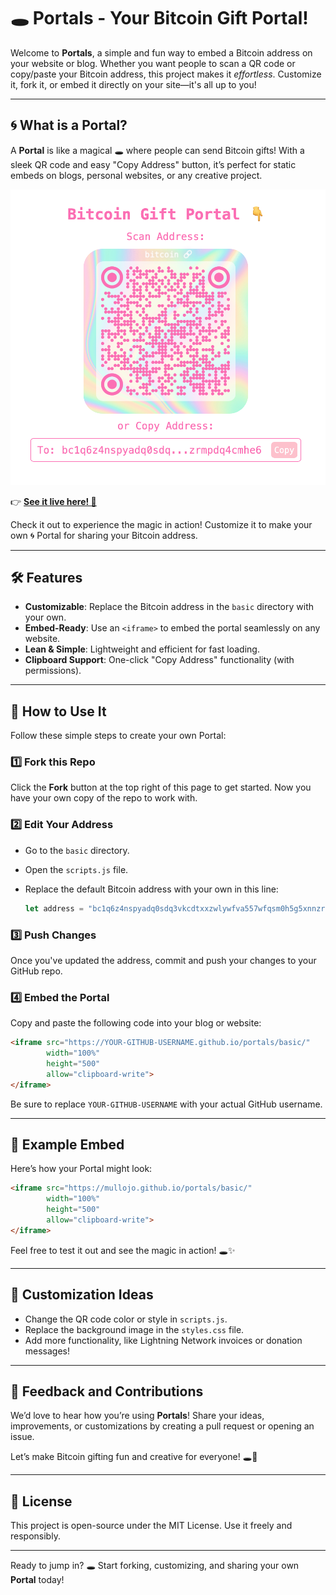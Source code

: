 # 🕳 Portals - Your Bitcoin Gift Portal!

Welcome to **Portals**, a simple and fun way to embed a Bitcoin address on your website or blog. Whether you want people to scan a QR code or copy/paste your Bitcoin address, this project makes it *effortless*. Customize it, fork it, or embed it directly on your site—it's all up to you!

---

## 🌀 What is a Portal?

A **Portal** is like a magical 🕳 where people can send Bitcoin gifts! With a sleek QR code and easy "Copy Address" button, it’s perfect for static embeds on blogs, personal websites, or any creative project.

![Portal Example](basic/basic_static_portal.png)

👉 **[See it live here! 👀](https://mullojo.github.io/portals/basic/)**

Check it out to experience the magic in action! Customize it to make your own 🌀 Portal for sharing your Bitcoin address.


---

## 🛠 Features

- **Customizable**: Replace the Bitcoin address in the `basic` directory with your own.
- **Embed-Ready**: Use an `<iframe>` to embed the portal seamlessly on any website.
- **Lean & Simple**: Lightweight and efficient for fast loading.
- **Clipboard Support**: One-click "Copy Address" functionality (with permissions).

---

## 🎉 How to Use It

Follow these simple steps to create your own Portal:

### 1️⃣ Fork this Repo
Click the **Fork** button at the top right of this page to get started. Now you have your own copy of the repo to work with.

### 2️⃣ Edit Your Address
- Go to the `basic` directory.
- Open the `scripts.js` file.
- Replace the default Bitcoin address with your own in this line:

  ```javascript
  let address = "bc1q6z4nspyadq0sdq3vkcdtxxzwlywfva557wfqsm0h5g5xnnzrmpdq4cmhe6";
  ```

### 3️⃣ Push Changes
Once you've updated the address, commit and push your changes to your GitHub repo.

### 4️⃣ Embed the Portal
Copy and paste the following code into your blog or website:

```html
<iframe src="https://YOUR-GITHUB-USERNAME.github.io/portals/basic/" 
        width="100%" 
        height="500" 
        allow="clipboard-write"> 
</iframe>
```

Be sure to replace `YOUR-GITHUB-USERNAME` with your actual GitHub username.

---

## 🌟 Example Embed

Here’s how your Portal might look:

```html
<iframe src="https://mullojo.github.io/portals/basic/" 
        width="100%" 
        height="500" 
        allow="clipboard-write"> 
</iframe>
```

Feel free to test it out and see the magic in action! 🕳✨

---

## 🎨 Customization Ideas

- Change the QR code color or style in `scripts.js`.
- Replace the background image in the `styles.css` file.
- Add more functionality, like Lightning Network invoices or donation messages!

---

## 💬 Feedback and Contributions

We’d love to hear how you’re using **Portals**! Share your ideas, improvements, or customizations by creating a pull request or opening an issue.

Let’s make Bitcoin gifting fun and creative for everyone! 🕳🎁

---

## 📜 License

This project is open-source under the MIT License. Use it freely and responsibly.

---

Ready to jump in? 🕳 Start forking, customizing, and sharing your own **Portal** today!
